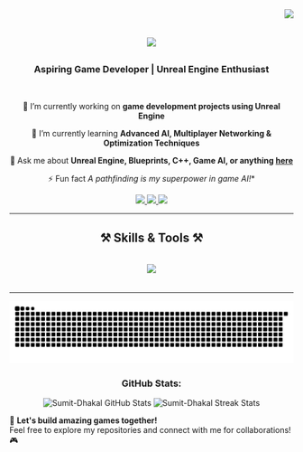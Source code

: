 <img align="right" src="https://visitor-badge.laobi.icu/badge?page_id=Sumit-Dhakal.Sumit-Dhakal" />

<h1 align="center">
    <img src="https://readme-typing-svg.herokuapp.com/?font=Righteous&size=35&center=true&vCenter=true&width=500&height=70&duration=4000&lines=Hi+There!+👋;+I'm+Sumit+Kumar+Dhakal!;" />
</h1>

<h3 align="center">Aspiring Game Developer | Unreal Engine Enthusiast</h3>

<br/>

<div align="center">
 
 🔭 I’m currently working on **game development projects using Unreal Engine**
 
 🌱 I’m currently learning **Advanced AI, Multiplayer Networking & Optimization Techniques**

 💬 Ask me about **Unreal Engine, Blueprints, C++, Game AI, or anything [here](https://github.com/Sumit-Dhakal/Sumit-Dhakal/issues)**

 ⚡ Fun fact **A* pathfinding is my superpower in game AI!**
 
 </div>
 
<div align="center"> 
  <a href="mailto:sumitkumardhakal1@gmail.com">
    <img src="https://img.shields.io/badge/Gmail-333333?style=for-the-badge&logo=gmail&logoColor=red" />
  </a>
  <a href="https://www.linkedin.com/in/sumit-kumar-dhakal-19630934b/" target="_blank">
    <img src="https://img.shields.io/badge/LinkedIn-0077B5?style=for-the-badge&logo=linkedin&logoColor=white" target="_blank" />
  </a>
  <a href="https://portfolio-git-master-sumitdhakals-projects.vercel.app/" target="_blank">
     <img src="https://img.shields.io/badge/Portfolio-FF5722?style=for-the-badge&logo=todoist&logoColor=white" target="_blank" /> <!-- sqlite, safari, google-chrome are other good icon options -->
  </a>
</div>

<hr/>

<h2 align="center">⚒️ Skills & Tools ⚒️</h2>
<br/>
<div align="center">
    <img src="https://skillicons.dev/icons?i=unreal,cpp,cs,html,css,js,php,mysql,github" />
    <br>
</div>

<br/>
<hr/>
<div align="center">
  <picture>
    <source media="(prefers-color-scheme: dark)" srcset="https://raw.githubusercontent.com/Sumit-Dhakal/Sumit-Dhakal/output/github-snake-dark.svg" />
    <source media="(prefers-color-scheme: light)" srcset="https://raw.githubusercontent.com/Sumit-Dhakal/Sumit-Dhakal/output/github-snake.svg" />
    <img alt="GitHub Snake Animation" src="https://raw.githubusercontent.com/Sumit-Dhakal/Sumit-Dhakal/output/github-snake.svg" />
  </picture>
</div>


<h3 align="center">GitHub Stats:</h3>

<p align="center">
  <picture>
    <source media="(prefers-color-scheme: dark)" srcset="https://github-readme-stats.vercel.app/api?username=Sumit-Dhakal&show_icons=true&theme=dark" />
    <source media="(prefers-color-scheme: light)" srcset="https://github-readme-stats.vercel.app/api?username=Sumit-Dhakal&show_icons=true&theme=light" />
    <img src="https://github-readme-stats.vercel.app/api?username=Sumit-Dhakal&show_icons=true" alt="Sumit-Dhakal GitHub Stats" />
  </picture>
  <picture>
    <source media="(prefers-color-scheme: dark)" srcset="https://github-readme-streak-stats.herokuapp.com?user=Sumit-Dhakal&theme=dark" />
    <source media="(prefers-color-scheme: light)" srcset="https://github-readme-streak-stats.herokuapp.com?user=Sumit-Dhakal&theme=light" />
    <img src="https://github-readme-streak-stats.herokuapp.com?user=Sumit-Dhakal" alt="Sumit-Dhakal Streak Stats" />
  </picture>
</p>

🚀 **Let's build amazing games together!**  
Feel free to explore my repositories and connect with me for collaborations! 🎮
